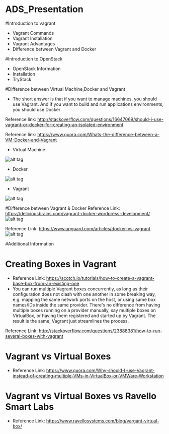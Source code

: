 # ADS_Presentation
#Introduction to vagrant
* Vagrant Commands
* Vagrant Installation
* Vagrant Advantages
* Difference between Vagrant and Docker

#Introduction to OpenStack
* OpenStack Information
* Installation
* TryStack

#Difference between Virtual Machine,Docker and Vagrant
* The short answer is that if you want to manage machines, you should use Vagrant. And if you want to build and run applications environments, you should use Docker 

Reference link: http://stackoverflow.com/questions/16647069/should-i-use-vagrant-or-docker-for-creating-an-isolated-environment

Reference link: https://www.quora.com/Whats-the-difference-between-a-VM-Docker-and-Vagrant

* Virtual Machine

![alt tag](https://qph.ec.quoracdn.net/main-qimg-c5288bd31cc118aaea15ee87310a331c-p)

* Docker 

![alt tag](https://qph.ec.quoracdn.net/main-qimg-ba6d33730d1bce36c28d6a04486b2574-p)

* Vagrant

![alt tag](https://qph.ec.quoracdn.net/main-qimg-ba6d33730d1bce36c28d6a04486b2574-p)

#Difference between Vagrant & Docker
Reference Link: https://deliciousbrains.com/vagrant-docker-wordpress-development/
![alt tag](https://cdn.deliciousbrains.com/content/uploads/2016/01/07115244/VagrantVsDocker.jpg)


Reference Link: https://www.upguard.com/articles/docker-vs-vagrant
![alt tag](https://www.upguard.com/hs-fs/hubfs/UpGuard/infographics/docker-vs-vagrant.png?t=1487983775360&width=650&name=docker-vs-vagrant.png)


#Additional Information

# Creating Boxes in Vagrant
* Reference Link: https://scotch.io/tutorials/how-to-create-a-vagrant-base-box-from-an-existing-one
* You can run multiple Vagrant boxes concurrently, as long as their configuration does not clash with one another in some breaking way, e.g. mapping the same network ports on the host, or using same box names/IDs inside the same provider. There's no difference from having multiple boxes running on a provider manually, say multiple boxes on VirtualBox, or having them registered and started up by Vagrant. The result is the same, Vagrant just streamlines the process.

Reference Link: http://stackoverflow.com/questions/23888381/how-to-run-several-boxes-with-vagrant

# Vagrant vs Virtual Boxes
* Reference Link: https://www.quora.com/Why-should-I-use-Vagrant-instead-of-creating-multiple-VMs-in-VirtualBox-or-VMWare-Workstation

# Vagrant vs Virtual Boxes vs Ravello Smart Labs
* Reference Link: https://www.ravellosystems.com/blog/vargant-virtual-box/
